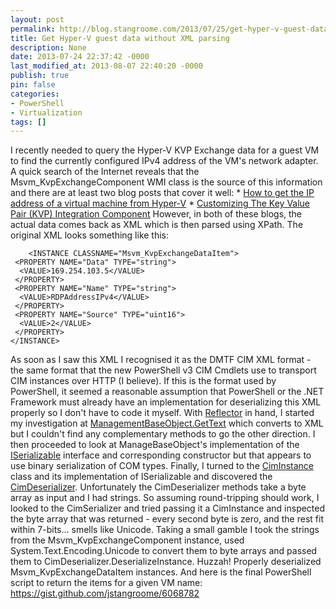 ```yaml
---
layout: post
permalink: http://blog.stangroome.com/2013/07/25/get-hyper-v-guest-data-without-xml-parsing/
title: Get Hyper-V guest data without XML parsing
description: None
date: 2013-07-24 22:37:42 -0000
last_modified_at: 2013-08-07 22:40:20 -0000
publish: true
pin: false
categories:
- PowerShell
- Virtualization
tags: []
---
```

I recently needed to query the Hyper-V KVP Exchange data for a guest VM to find the currently configured IPv4 address of the VM's network adapter. A quick search of the Internet reveals that the Msvm_KvpExchangeComponent WMI class is the source of this information and there are at least two blog posts that cover it well:
    * [How to get the IP address of a virtual machine from Hyper-V](http://blogs.technet.com/b/m2/archive/2010/07/29/how-to-get-the-ip-address-of-a-virtual-machine-from-hyper-v.aspx)
    * [Customizing The Key Value Pair (KVP) Integration Component](http://blogs.msdn.com/b/taylorb/archive/2012/12/05/customizing-the-key-value-pair-kvp-integration-component.aspx)
However, in both of these blogs, the actual data comes back as XML which is then parsed using XPath. The original XML looks something like this:
  
        <INSTANCE CLASSNAME="Msvm_KvpExchangeDataItem">
     <PROPERTY NAME="Data" TYPE="string">
      <VALUE>169.254.103.5</VALUE>
     </PROPERTY>
     <PROPERTY NAME="Name" TYPE="string">
      <VALUE>RDPAddressIPv4</VALUE>
     </PROPERTY>
     <PROPERTY NAME="Source" TYPE="uint16">
      <VALUE>2</VALUE>
     </PROPERTY>
    </INSTANCE>

As soon as I saw this XML I recognised it as the DMTF CIM XML format - the same format that the new PowerShell v3 CIM Cmdlets use to transport CIM instances over HTTP (I believe). If this is the format used by PowerShell, it seemed a reasonable assumption that PowerShell or the .NET Framework must already have an implementation for deserializing this XML properly so I don't have to code it myself. With [Reflector](http://www.red-gate.com/products/dotnet-development/reflector/) in hand, I started my investigation at [ManagementBaseObject.GetText](http://msdn.microsoft.com/en-us/library/system.management.managementbaseobject.gettext.aspx) which converts to XML but I couldn't find any complementary methods to go the other direction. I then proceeded to look at ManageBaseObject's implementation of the [ISerializable](http://msdn.microsoft.com/en-us/library/system.runtime.serialization.iserializable.aspx) interface and corresponding constructor but that appears to use binary serialization of COM types. Finally, I turned to the [CimInstance](http://msdn.microsoft.com/en-us/library/microsoft.management.infrastructure.ciminstance\(v=vs.85\).aspx) class and its implementation of ISerializable and discovered the [CimDeserializer](http://msdn.microsoft.com/en-us/library/microsoft.management.infrastructure.serialization.cimdeserializer\(v=vs.85\).aspx). Unfortunately the CimDeserializer methods take a byte array as input and I had strings. So assuming round-tripping should work, I looked to the CimSerializer and tried passing it a CimInstance and inspected the byte array that was returned - every second byte is zero, and the rest fit within 7-bits... smells like Unicode. Taking a small gamble I took the strings from the Msvm_KvpExchangeComponent instance, used System.Text.Encoding.Unicode to convert them to byte arrays and passed them to CimDeserializer.DeserializeInstance. Huzzah! Properly deserialized Msvm_KvpExchangeDataItem instances. And here is the final PowerShell script to return the items for a given VM name: <https://gist.github.com/jstangroome/6068782>

